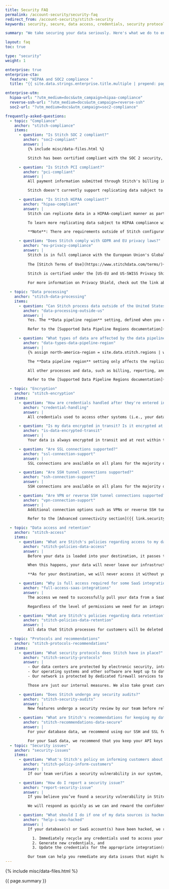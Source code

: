 ```yaml
---
title: Security FAQ
permalink: /account-security/security-faq
redirect_from: /account-security/stitch-security
keywords: security, secure, data access, credentials, security protocol, breach, encryption, encrypted, store data, retain data, vpn, ssl, hipaa, pci

summary: "We take securing your data seriously. Here's what we do to ensure that your private data stays private and our recommended best practices for protecting your data."

layout: faq
toc: true

type: "security"
weight: 1

enterprise: true
enterprise-cta:
  feature: "HIPAA and SOC2 compliance "
  title: "{{ site.data.strings.enterprise.title.multiple | prepend: page.enterprise-cta.feature }}"

enterprise-utm:
  hipaa-url: "?utm_medium=docs&utm_campaign=hipaa-compliance"
  reverse-ssh-url: "?utm_medium=docs&utm_campaign=reverse-ssh"
  soc2-url: "?utm_medium=docs&utm_campaign=soc2-compliance"

frequently-asked-questions:
  - topic: "Compliance"
    anchor: "stitch-compliance"
    items:
      - question: "Is Stitch SOC 2 compliant?"
        anchor: "soc2-compliant"
        answer: |
          {% include misc/data-files.html %}

          Stitch has been certified compliant with the SOC 2 security, availability, and confidentiality principles by an independent auditor. The audit report can be requested by contacting [Stitch Sales]({{ site.sales | append: page.enterprise-utm.soc2-url }}).

      - question: "Is Stitch PCI compliant?"
        anchor: "pci-compliant"
        answer: |
          All payment information submitted through Stitch's billing interface to pay for your subscription is handled in a PCI-compliant manner.

          Stitch doesn't currently support replicating data subject to PCI. To log feedback about replicating data subject to PCI requirements, reach out to our [support team](mailto: {{ site.support }}).

      - question: "Is Stitch HIPAA compliant?"
        anchor: "hipaa-compliant"
        answer: |
          Stitch can replicate data in a HIPAA-compliant manner as part of an Enterprise plan.

          To learn more replicating data subject to HIPAA compliance with Stitch, refer to the [Operating Stitch in Compliance with HIPAA]({{ link.account.hipaa-compliance | prepend: site.baseurl }}) doc or contact the Stitch Sales team by using the [contact form on the Stitch website]({{ site.sales | append: page.enterprise-utm.url }}).

          **Note**: There are requirements outside of Stitch configuration that must be completed to ensure compliance. Reach out to [Stitch Sales]({{ site.sales | append: page.enterprise-utm.hipaa-url }}) before replicating any sensitive data.

      - question: "Does Stitch comply with GDPR and EU privacy laws?"
        anchor: "eu-privacy-compliance"
        answer: |
          Stitch is in full compliance with the European Union's Global Data Protection Regulation (GDPR).
          
          The [Stitch Terms of Use](https://www.stitchdata.com/terms/){:target="new"} includes a Data Processing Addendum (DPA) that enacts standard contractual clauses set forth by the European Commission to establish a legal basis for cross-border data transfers from the EU. The [Stitch Privacy Policy](https://www.stitchdata.com/privacy){:target="new"} also includes specific GDPR requirements.
          
          Stitch is certified under the [US-EU and US-SWISS Privacy Shield Programs](https://www.privacyshield.gov/participant?id=a2zt0000000GnxUAAS&status=Active){:target="new"}, meaning any EU or Swiss data transfer will be handled in accordance with the principles laid out in the Privacy Shield Framework.

          For more information on Privacy Shield, check out the link above or [this FAQ on the program](https://www.privacyshield.gov/Program-Overview){:target="new"}.

  - topic: "Data processing"
    anchor: "stitch-data-processing"
    items:
      - question: "Can Stitch process data outside of the United States?"
        anchor: "data-processing-outside-us"
        answer: |
          Yes. The **Data pipeline region** setting, defined when you create a Stitch account, controls the region where Stitch-hosted data centers process replicated data.

          Refer to the [Supported Data Pipeline Regions documentation]({{ link.security.supported-operating-regions | prepend: site.baseurl }}) for more info.

      - question: "What types of data are affected by the data pipeline region setting?"
        anchor: "data-types-data-pipeline-region"
        answer: |
          {% assign north-america-region = site.data.stitch.regions | where:"id","north-america" | first %}

          The **Data pipeline region** setting only affects the replication of data in your Stitch account, specifically extracting, preparing, and loading data into your destination.

          All other processes and data, such as billing, reporting, and other metadata, are not affected by your account's data pipeline region. Data and metadata related to these processes will be processed using Stitch's `{{ north-america-region.name }}` region.

          Refer to the [Supported Data Pipeline Regions documentation]({{ link.security.supported-operating-regions | prepend: site.baseurl }}) for more info.

  - topic: "Encryption"
    anchor: "stitch-encryption"
    items:
      - question: "How are credentials handled after they're entered into Stitch?"
        anchor: "credential-handling"
        answer: |
          All credentials used to access other systems (i.e., your database or a SaaS integration) are encrypted before we store them.

      - question: "Is my data encrypted in transit? Is it encrypted at rest?"
        anchor: "is-data-encrypted-transit"
        answer: |
          Your data is always encrypted in transit and at rest within the Stitch environment. We offer several ways to get data into Stitch using encryption. Refer to the [Data encryption guide]({{ link.security.encryption | prepend: site.baseurl }}) for more info.

      - question: "Are SSL connections supported?"
        anchor: "ssl-connection-support"
        answer: |
          SSL connections are available on all plans for the majority of integrations and destinations. Refer to the [Data encryption guide]({{ link.security.encryption | prepend: site.baseurl | append: "#ssl-connections" }}) for more info. 

      - question: "Are SSH tunnel connections supported?"
        anchor: "ssh-connection-support"
        answer: |
          SSH connections are available on all plans for the majority of database integrations and some destinations. Refer to the [Data encryption guide]({{ link.security.encryption | prepend: site.baseurl | append: "#ssh-tunnel-connections" }}) for more info.

      - question: "Are VPN or reverse SSH tunnel connections supported?"
        anchor: "vpn-connection-support"
        answer: |
          Additional connection options such as VPNs or reverse SSH tunnels may be implemented as part of an Enterprise plan. Contact [Stitch Sales]({{ site.sales | append: page.enterprise-utm.reverse-ssh-url }}) for more info.

          Refer to the [Advanced connectivity section]({{ link.security.encryption | prepend: site.baseurl | append: "#advanced-connectivity" }}) in the Data encryption guide for more info.

  - topic: "Data access and retention"
    anchor: "stitch-access"
    items:
      - question: "What are Stitch's policies regarding access to my data?"
        anchor: "stitch-policies-data-access"
        answer: |
          Before your data is loaded into your destination, it passes through Stitch's secure infrastructure. This is a closed network protected by multi-factor authentication and accessible only to qualified members of our engineering team. On rare occasions, our engineers may need to read or move the data while it is in our infrastructure to debug or resolve an operational issue.

          When this happens, your data will never leave our infrastructure. All members of our team - not just our engineers - have signed non-disclosure agreements. We're committed to ensuring your data remains private.

          **As for your destination, we will never access it without your explicit permission.** We’ll ask every time it’s required to troubleshoot an issue and we’ll be sure to notify you when we’re doing it. No one likes surprises, least of all when it comes to their private data.

      - question: "Why is full access required for some SaaS integrations?"
        anchor: "full-access-saas-integrations"
        answer: |
          The access we need to successfully pull your data from a SaaS integration depends entirely on the vendor's API and permission structure. In some cases, we only need read-only access to pull all the data required - in others, we need what amounts to full access.

          Regardless of the level of permissions we need for an integration, we will only ever read your data.

      - question: "What are Stitch's policies regarding data retention?"
        anchor: "stitch-policies-data-retention"
        answer: |
          All data that Stitch processes for customers will be deleted from our systems within 30 days.    

  - topic: "Protocols and recommendations"
    anchor: "stitch-protocols-recommendations"
    items:
      - question: "What security protocols does Stitch have in place?"
        anchor: "stitch-security-protocols"
        answer: |
          - Our data centers are protected by electronic security, intrusion detection systems, and a 24/7/365 human staff. 
          - Our operating systems and other software are kept up to date with the latest security patches. 
          - Our network is protected by dedicated firewall services to prevent unauthorized access, and our systems regularly undergo automated vulnerability scans.

          Those are just our internal measures. We also take great care to ensure your data is secure as it makes its way through Stitch and into your data warehouse.

      - question: "Does Stitch undergo any security audits?"
        anchor: "stitch-security-audits"
        answer: |
          New features undergo a security review by our team before release. In addition, security professionals conduct regular audits and penetration tests on our existing systems.

      - question: "What are Stitch's recommendations for keeping my data secure?"
        anchor: "stitch-recommendations-data-secure"
        answer: |
          For your database data, we recommend using our SSH and SSL features to ensure your data stays secure and encrypted in transit. Additionally, we encourage you to require strong passwords for database users.

          For your SaaS data, we recommend that you keep your API keys private and don’t share your login credentials - for Stitch or any other service - with anyone.
  - topic: "Security issues"
    anchor: "security-issues"
    items:
      - question: "What's Stitch's policy on informing customers about security breaches?"
        anchor: "stitch-policy-inform-customers"
        answer: |
          If our team verifies a security vulnerability in our system, our first priority is to prevent its exploitation. After it’s contained, we do a thorough analysis to determine the scope of impact and notify affected users within 24 hours.

      - question: "How do I report a security issue?"
        anchor: "report-security-issue"
        answer: |
          If you believe you’ve found a security vulnerability in Stitch, we encourage you to let us know right away by emailing [security@stitchdata.com](mailto: security@stitchdata.com). We request that you do not publicly disclose the issue until we have a chance to address it. We won’t pursue legal action as long as you make a good-faith effort to avoid privacy violations and destructive exploitation of the vulnerability.

          We will respond as quickly as we can and reward the confidential and non-destructive disclosure of any design or implementation issue that could be used to compromise the confidentiality or integrity of our users' data (such as bypassing our login process, injecting code into another user's session, or acting on another user's behalf) with some swag. Other issues may be rewarded at our discretion.

      - question: "What should I do if one of my data sources is hacked?"
        anchor: "help-i-was-hacked"
        answer: |
          If your database(s) or SaaS account(s) have been hacked, we recommend that you:

            1. Immediately recycle any credentials used to access your system or service,
            2. Generate new credentials, and
            3. Update the credentials for the appropriate integration(s) in Stitch.

          Our team can help you remediate any data issues that might have occurred as a result of the breach.
---
```

{% include misc/data-files.html %}

{{ page.summary }}
